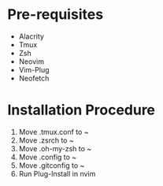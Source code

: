 # Pre-requisites
- Alacrity
- Tmux
- Zsh
- Neovim
- Vim-Plug
- Neofetch

# Installation Procedure
1. Move .tmux.conf to ~
2. Move .zsrch to ~
3. Move .oh-my-zsh to ~
4. Move .config to ~
5. Move .gitconfig to ~
6. Run Plug-Install in nvim
